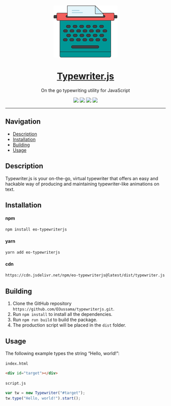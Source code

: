 <p align="center">
    <a href="http://eoussama.github.io/typewriterjs">
      <img src="assets/Typewriter.svg" alt="Logo" width="200px">
      <h1 align="center">Typewriter.js</h1>
    </a>
    <p align="center">On the go typewriting utility for JavaScript</p>
    <p align="center">
        <img src="https://img.shields.io/github/release/EOussama/typewriterjs.svg">
        <img src="https://img.shields.io/github/downloads/EOussama/typewriterjs/latest/total.svg">
        <img src="https://img.shields.io/github/languages/code-size/EOussama/typewriterjs.svg">
        <img src="https://img.shields.io/github/license/EOussama/typewriterjs.svg">
    </p>
</p>

<hr>

## Navigation

- [Description](#description)
- [Installation](#installation)
- [Building](#building)
- [Usage](#usage)

## Description

Typewriter.js is your on-the-go, virtual typewriter that offers an easy and hackable way of producing and maintaining typewriter-like animations on text.

## Installation

#### npm

```bash
npm install eo-typewriterjs
```

#### yarn

```bash
yarn add eo-typewriterjs
```

#### cdn

```bash
https://cdn.jsdelivr.net/npm/eo-typewriterjs@latest/dist/typewriter.js
```

## Building

1. Clone the GitHub repository `https://github.com/EOussama/typewriterjs.git`.
2. Run `npm install` to install all the dependencies.
3. Run `npm run build` to build the package.
4. The production script will be placed in the `dist` folder.

## Usage

The following example types the string “Hello, world!”:

`index.html`

```html
<div id="target"></div>
```

`script.js`

```js
var tw = new Typewriter("#target");
tw.type("Hello, world!").start();
```
